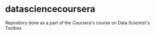 # datasciencecoursera
Repository done as a part of the Coursera's course on Data Scientist's Toolbox
